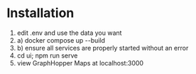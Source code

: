 # Installation

1. edit .env and use the data you want
2. a) docker compose up --build
2. b) ensure all services are properly started without an error
3. cd ui; npm run serve
4. view GraphHopper Maps at localhost:3000